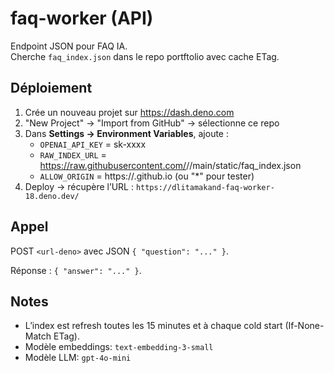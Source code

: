 # faq-worker (API)

Endpoint JSON pour FAQ IA.  
Cherche `faq_index.json` dans le repo portftolio avec cache ETag.

## Déploiement

1. Crée un nouveau projet sur https://dash.deno.com
2. "New Project" → "Import from GitHub" → sélectionne ce repo
3. Dans **Settings → Environment Variables**, ajoute :
   - `OPENAI_API_KEY` = sk-xxxx
   - `RAW_INDEX_URL`  = https://raw.githubusercontent.com/<user>/<repo-pages>/main/static/faq_index.json
   - `ALLOW_ORIGIN`   = https://<user>.github.io (ou "*" pour tester)
4. Deploy → récupère l’URL : `https://dlitamakand-faq-worker-18.deno.dev/`

## Appel

POST `<url-deno>` avec JSON `{ "question": "..." }`.

Réponse : `{ "answer": "..." }`.

## Notes
- L’index est refresh toutes les 15 minutes et à chaque cold start (If-None-Match ETag).
- Modèle embeddings: `text-embedding-3-small`
- Modèle LLM: `gpt-4o-mini`
